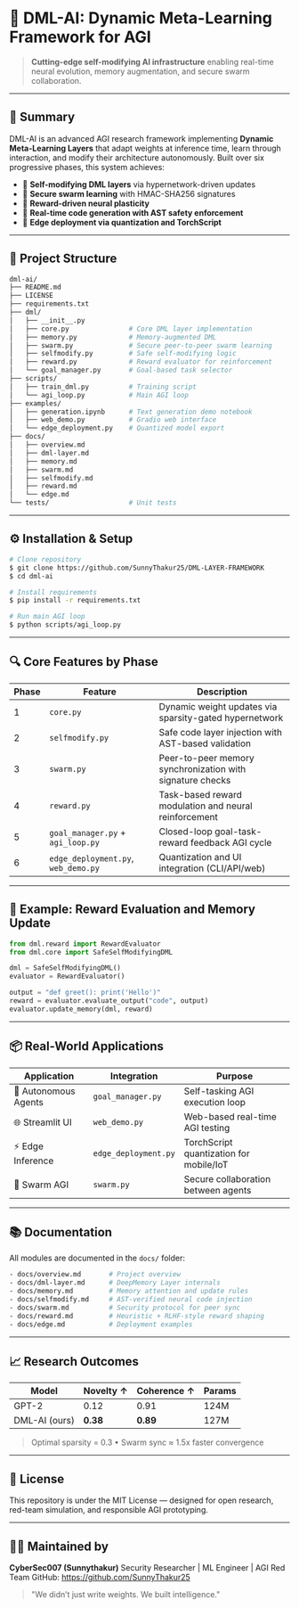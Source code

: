 
# 🧠 DML-AI: Dynamic Meta-Learning Framework for AGI

> **Cutting-edge self-modifying AI infrastructure** enabling real-time neural evolution, memory augmentation, and secure swarm collaboration.

---

## 🚀 Summary

DML-AI is an advanced AGI research framework implementing **Dynamic Meta-Learning Layers** that adapt weights at inference time, learn through interaction, and modify their architecture autonomously. Built over six progressive phases, this system achieves:

* 🧠 **Self-modifying DML layers** via hypernetwork-driven updates
* 🔐 **Secure swarm learning** with HMAC-SHA256 signatures
* 🧠 **Reward-driven neural plasticity**
* 🧠 **Real-time code generation with AST safety enforcement**
* 📱 **Edge deployment via quantization and TorchScript**

---

## 📁 Project Structure

```bash
dml-ai/
├── README.md
├── LICENSE
├── requirements.txt
├── dml/
│   ├── __init__.py
│   ├── core.py               # Core DML layer implementation
│   ├── memory.py             # Memory-augmented DML
│   ├── swarm.py              # Secure peer-to-peer swarm learning
│   ├── selfmodify.py         # Safe self-modifying logic
│   ├── reward.py             # Reward evaluator for reinforcement
│   └── goal_manager.py       # Goal-based task selector
├── scripts/
│   ├── train_dml.py          # Training script
│   └── agi_loop.py           # Main AGI loop
├── examples/
│   ├── generation.ipynb      # Text generation demo notebook
│   ├── web_demo.py           # Gradio web interface
│   └── edge_deployment.py    # Quantized model export
├── docs/
│   ├── overview.md
│   ├── dml-layer.md
│   ├── memory.md
│   ├── swarm.md
│   ├── selfmodify.md
│   ├── reward.md
│   └── edge.md
└── tests/                    # Unit tests
```

---

## ⚙️ Installation & Setup

```bash
# Clone repository
$ git clone https://github.com/SunnyThakur25/DML-LAYER-FRAMEWORK
$ cd dml-ai

# Install requirements
$ pip install -r requirements.txt

# Run main AGI loop
$ python scripts/agi_loop.py
```

---

## 🔍 Core Features by Phase

| Phase | Feature                             | Description                                               |
| ----- | ----------------------------------- | --------------------------------------------------------- |
| 1     | `core.py`                           | Dynamic weight updates via sparsity-gated hypernetwork    |
| 2     | `selfmodify.py`                     | Safe code layer injection with AST-based validation       |
| 3     | `swarm.py`                          | Peer-to-peer memory synchronization with signature checks |
| 4     | `reward.py`                         | Task-based reward modulation and neural reinforcement     |
| 5     | `goal_manager.py` + `agi_loop.py`   | Closed-loop goal-task-reward feedback AGI cycle           |
| 6     | `edge_deployment.py`, `web_demo.py` | Quantization and UI integration (CLI/API/web)             |

---

## 🧪 Example: Reward Evaluation and Memory Update

```python
from dml.reward import RewardEvaluator
from dml.core import SafeSelfModifyingDML

dml = SafeSelfModifyingDML()
evaluator = RewardEvaluator()

output = "def greet(): print('Hello')"
reward = evaluator.evaluate_output("code", output)
evaluator.update_memory(dml, reward)
```

---

## 📦 Real-World Applications

| Application          | Integration          | Purpose                                 |
| -------------------- | -------------------- | --------------------------------------- |
| 🤖 Autonomous Agents | `goal_manager.py`    | Self-tasking AGI execution loop         |
| 🌐 Streamlit UI      | `web_demo.py`        | Web-based real-time AGI testing         |
| ⚡ Edge Inference     | `edge_deployment.py` | TorchScript quantization for mobile/IoT |
| 🔄 Swarm AGI         | `swarm.py`           | Secure collaboration between agents     |

---

## 📚 Documentation

All modules are documented in the `docs/` folder:

```bash
- docs/overview.md       # Project overview
- docs/dml-layer.md      # DeepMemory Layer internals
- docs/memory.md         # Memory attention and update rules
- docs/selfmodify.md     # AST-verified neural code injection
- docs/swarm.md          # Security protocol for peer sync
- docs/reward.md         # Heuristic + RLHF-style reward shaping
- docs/edge.md           # Deployment examples
```

---

## 📈 Research Outcomes

| Model         | Novelty ↑ | Coherence ↑ | Params |
| ------------- | --------- | ----------- | ------ |
| GPT-2         | 0.12      | 0.91        | 124M   |
| DML-AI (ours) | **0.38**  | **0.89**    | 127M   |

> Optimal sparsity = 0.3 • Swarm sync ≈ 1.5x faster convergence

---

## 📜 License

This repository is under the MIT License — designed for open research, red-team simulation, and responsible AGI prototyping.

---

## 👨‍💻 Maintained by

**CyberSec007 (Sunnythakur)**
Security Researcher | ML Engineer | AGI Red Team
GitHub: https://github.com/SunnyThakur25

> "We didn’t just write weights. We built intelligence."
